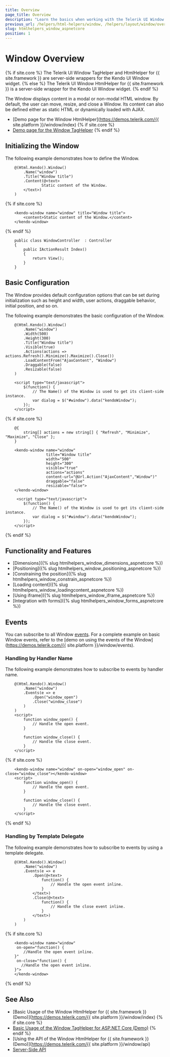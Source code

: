 ```yaml
---
title: Overview
page_title: Overview
description: "Learn the basics when working with the Telerik UI Window component for {{ site.framework }}."
previous_url: /helpers/html-helpers/window, /helpers/layout/window/overview
slug: htmlhelpers_window_aspnetcore
position: 1
---
```


# Window Overview

{% if site.core %}
The Telerik UI Window TagHelper and HtmlHelper for {{ site.framework }} are server-side wrappers for the Kendo UI Window widget.
{% else %}
The Telerik UI Window HtmlHelper for {{ site.framework }} is a server-side wrapper for the Kendo UI Window widget.
{% endif %}

The Window displays content in a modal or non-modal HTML window. By default, the user can move, resize, and close a Window. Its content can also be defined either as static HTML or dynamically loaded with AJAX.

* [Demo page for the Window HtmlHelper](https://demos.telerik.com/{{ site.platform }}/window/index)
{% if site.core %}
* [Demo page for the Window TagHelper](https://demos.telerik.com/aspnet-core/window/tag-helper)
{% endif %}

## Initializing the Window

The following example demonstrates how to define the Window.

```HtmlHelper
    @(Html.Kendo().Window()
        .Name("window")
        .Title("Window title")
        .Content(@<text>
                Static content of the Window.
        </text>)
    )
```
{% if site.core %}
```TagHelper
    <kendo-window name="window" title="Window title">
        <content>Static content of the Window.</content>
    </kendo-window>
```
{% endif %}
```Controller
    public class WindowController  : Controller
    {
        public IActionResult Index()
        {
            return View();
        }
    }
```

## Basic Configuration

The Window provides default configuration options that can be set during initialization such as height and width, user actions, draggable behavior, initial position, and so on.

The following example demonstrates the basic configuration of the Window.

```HtmlHelper
    @(Html.Kendo().Window()
        .Name("window")
        .Width(500)
        .Height(300)
        .Title("Window title")
        .Visible(true)
        .Actions(actions => actions.Refresh().Minimize().Maximize().Close())
        .LoadContentFrom("AjaxContent", "Window")
        .Draggable(false)
        .Resizable(false)
    )

    <script type="text/javascript">
        $(function() {
            // The Name() of the Window is used to get its client-side instance.
            var dialog = $("#window").data("kendoWindow");
        });
    </script>
```
{% if site.core %}
```TagHelper
    @{
        string[] actions = new string[] { "Refresh", "Minimize", "Maximize", "Close" };
    }

    <kendo-window name="window" 
                  title="Window title" 
                  width="500"
                  height="300"
                  visible="true"
                  actions="actions"
                  content-url="@Url.Action("AjaxContent","Window")"
                  draggable="false"
                  resizable="false">
    </kendo-window>

     <script type="text/javascript">
        $(function() {
            // The Name() of the Window is used to get its client-side instance.
            var dialog = $("#window").data("kendoWindow");
        });
    </script>
```
{% endif %}

## Functionality and Features

* [Dimensions]({% slug htmlhelpers_window_dimensions_aspnetcore %})
* [Positioning]({% slug htmlhelpers_window_positioning_aspnetcore %})
* [Constraining the position]({% slug htmlhelpers_window_constrain_aspnetcore %})
* [Loading content]({% slug htmlhelpers_window_loadingcontent_aspnetcore %})
* [Using iframe]({% slug htmlhelpers_window_iframe_aspnetcore %})
* [Integration with forms]({% slug htmlhelpers_window_forms_aspnetcore %})

## Events

You can subscribe to all Window [events](/api/Kendo.Mvc.UI.Fluent/WindowEventBuilder). For a complete example on basic Window events, refer to the [demo on using the events of the Window](https://demos.telerik.com/{{ site.platform }}/window/events).

### Handling by Handler Name

The following example demonstrates how to subscribe to events by handler name.

```HtmlHelper
    @(Html.Kendo().Window()
        .Name("window")
        .Events(e => e
            .Open("window_open")
            .Close("window_close")
        )
    )
    <script>
        function window_open() {
            // Handle the open event.
        }

        function window_close() {
            // Handle the close event.
        }
    </script>
```
{% if site.core %}
```TagHelper
    <kendo-window name="window" on-open="window_open" on-close="window_close"></kendo-window>
    <script>
        function window_open() {
            // Handle the open event.
        }

        function window_close() {
            // Handle the close event.
        }
    </script>
```
{% endif %}

### Handling by Template Delegate

The following example demonstrates how to subscribe to events by using a template delegate.

```HtmlHelper
    @(Html.Kendo().Window()
        .Name("window")
        .Events(e => e
            .Open(@<text>
                function() {
                    // Handle the open event inline.
                }
            </text>)
            .Close(@<text>
                function() {
                    // Handle the close event inline.
                }
            </text>)
        )
    )
```
{% if site.core %}
```TagHelper
    <kendo-window name="window"
     on-open="function() {
        //Handle the open event inline.
    }"
     on-close="function() {
       //Handle the open event inline.
    }">
    </kendo-window>
```
{% endif %}

## See Also

* [Basic Usage of the Window HtmlHelper for {{ site.framework }} (Demo)](https://demos.telerik.com/{{ site.platform }}/window/index)
{% if site.core %}
* [Basic Usage of the Window TagHelper for ASP.NET Core (Demo)](https://demos.telerik.com/aspnet-core/window/tag-helper)
{% endif %}
* [Using the API of the Window HtmlHelper for {{ site.framework }} (Demo)](https://demos.telerik.com/{{ site.platform }}/window/api)
* [Server-Side API](/api/window)

